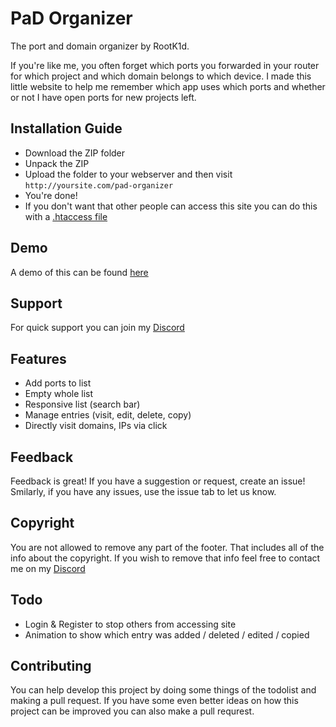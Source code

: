 # PaD Organizer
The port and domain organizer by RootK1d.

If you're like me, you often forget which ports you forwarded in your router for which project and which domain belongs to which device. I made this little website to help me remember which app uses which ports and whether or not I have open ports for new projects left.

## Installation Guide
- Download the ZIP folder
- Unpack the ZIP
- Upload the folder to your webserver and then visit `http://yoursite.com/pad-organizer`
- You're done!
- If you don't want that other people can access this site you can do this with a [.htaccess file](https://help.dreamhost.com/hc/en-us/articles/216363187-Password-protecting-your-site-with-an-htaccess-file)

## Demo
A demo of this can be found [here](https://rootk1d.xyz/pad-demo)

## Support
For quick support you can join my [Discord](https://discord.gg/QQaWvMkFbs)

## Features
- Add ports to list
- Empty whole list
- Responsive list (search bar)
- Manage entries (visit, edit, delete, copy)
- Directly visit domains, IPs via click

## Feedback
Feedback is great! If you have a suggestion or request, create an issue! Smilarly, if you have any issues, use the issue tab to let us know.

## Copyright
You are not allowed to remove any part of the footer. That includes all of the info about the copyright. If you wish to remove that info feel free to contact me on my [Discord](https://discord.gg/QQaWvMkFbs)

## Todo
- Login & Register to stop others from accessing site
- Animation to show which entry was added / deleted / edited / copied

## Contributing
You can help develop this project by doing some things of the todolist and making a pull request. If you have some even better ideas on how this project can be improved you can also make a pull requrest.